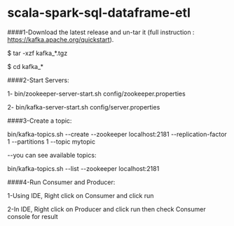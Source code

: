 # scala-spark-sql-dataframe-etl

####1-Download the latest release and un-tar it (full instruction : https://kafka.apache.org/quickstart).

$ tar -xzf kafka_*.tgz

$ cd kafka_*

####2-Start Servers:

1- bin/zookeeper-server-start.sh config/zookeeper.properties

2- bin/kafka-server-start.sh config/server.properties

####3-Create a topic:

bin/kafka-topics.sh --create --zookeeper localhost:2181 --replication-factor 1 --partitions 1 --topic mytopic

--you can see available topics:

bin/kafka-topics.sh --list --zookeeper localhost:2181

####4-Run Consumer and Producer:

1-Using IDE, Right click on Consumer and click run

2-In IDE, Right click on Producer and click run then check Consumer console
for result
